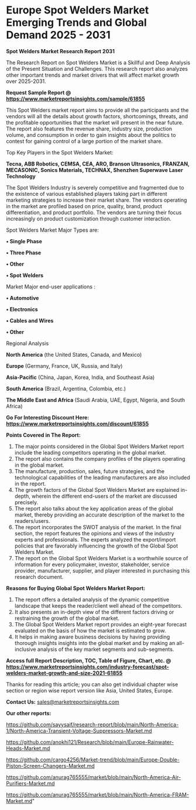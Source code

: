 # Europe Spot Welders Market Emerging Trends and Global Demand 2025 - 2031

<strong>Spot Welders Market Research Report 2031</strong>

The Research Report on Spot Welders Market is a Skillful and Deep Analysis of the Present Situation and Challenges. This research report also analyzes other important trends and market drivers that will affect market growth over 2025-2031.

<strong>Request Sample Report @ <a href=https://www.marketreportsinsights.com/sample/61855>https://www.marketreportsinsights.com/sample/61855</a></strong>

This Spot Welders market report aims to provide all the participants and the vendors will all the details about growth factors, shortcomings, threats, and the profitable opportunities that the market will present in the near future. The report also features the revenue share, industry size, production volume, and consumption in order to gain insights about the politics to contest for gaining control of a large portion of the market share.

Top Key Players in the Spot Welders Market:

<strong>Tecna, ABB Robotics, CEMSA, CEA, ARO, Branson Ultrasonics, FRANZAN, MECASONIC, Sonics Materials, TECHNAX, Shenzhen Superwave Laser Technology</strong>

The Spot Welders Industry is severely competitive and fragmented due to the existence of various established players taking part in different marketing strategies to increase their market share. The vendors operating in the market are profiled based on price, quality, brand, product differentiation, and product portfolio. The vendors are turning their focus increasingly on product customization through customer interaction.

Spot Welders Market Major Types are:

<strong>• Single Phase

• Three Phase

• Other

• Spot Welders</strong>

Market Major end-user applications :

<strong>• Automotive

• Electronics

• Cables and Wires

• Other</strong>

Regional Analysis

</u><strong><b>North America</b></strong> (the United States, Canada, and Mexico)

<strong><b>Europe </b></strong>(Germany, France, UK, Russia, and Italy)

<strong><b>Asia-Pacific</b></strong> (China, Japan, Korea, India, and Southeast Asia)

<strong><b>South America</b></strong> (Brazil, Argentina, Colombia, etc.)

<strong><b>The Middle East and Africa</b></strong> (Saudi Arabia, UAE, Egypt, Nigeria, and South Africa)

<strong>Go For Interesting Discount Here: <a href=https://www.marketreportsinsights.com/discount/61855>https://www.marketreportsinsights.com/discount/61855</a></strong>

<strong>Points Covered in The Report:</strong>
<ol>
  <li>The major points considered in the Global Spot Welders Market report include the leading competitors operating in the global market.</li>
  <li>The report also contains the company profiles of the players operating in the global market.</li>
  <li>The manufacture, production, sales, future strategies, and the technological capabilities of the leading manufacturers are also included in the report.</li>
  <li>The growth factors of the Global Spot Welders Market are explained in-depth, wherein the different end-users of the market are discussed precisely.</li>
  <li>The report also talks about the key application areas of the global market, thereby providing an accurate description of the market to the readers/users.</li>
  <li>The report incorporates the SWOT analysis of the market. In the final section, the report features the opinions and views of the industry experts and professionals. The experts analyzed the export/import policies that are favorably influencing the growth of the Global Spot Welders Market.</li>
  <li>The report on the Global Spot Welders Market is a worthwhile source of information for every policymaker, investor, stakeholder, service provider, manufacturer, supplier, and player interested in purchasing this research document.</li>
</ol>
<strong>Reasons for Buying Global Spot Welders Market Report:</strong>

<ol>
  <li>The report offers a detailed analysis of the dynamic competitive landscape that keeps the reader/client well ahead of the competitors.</li>
  <li>It also presents an in-depth view of the different factors driving or restraining the growth of the global market.</li>
  <li>The Global Spot Welders Market report provides an eight-year forecast evaluated on the basis of how the market is estimated to grow.</li>
  <li>It helps in making aware business decisions by having providing thorough insights insights into the global market and by making an all-inclusive analysis of the key market segments and sub-segments.</li>
</ol>
<strong>Access full Report Description, TOC, Table of Figure, Chart, etc. @ <a href=https://www.marketreportsinsights.com/industry-forecast/spot-welders-market-growth-and-size-2021-61855>https://www.marketreportsinsights.com/industry-forecast/spot-welders-market-growth-and-size-2021-61855</a></strong>


Thanks for reading this article; you can also get individual chapter wise section or region wise report version like Asia, United States, Europe.

<strong>Contact Us:</strong>
sales@marketreportsinsights.com

<strong>Our other reports:</strong>

<a href=https://github.com/sayysaif/research-report/blob/main/North-America-1/North-America-Transient-Voltage-Suppressors-Market.md>https://github.com/sayysaif/research-report/blob/main/North-America-1/North-America-Transient-Voltage-Suppressors-Market.md</a>

<a href=https://github.com/anokhi121/Research/blob/main/Europe-Rainwater-Heads-Market.md>https://github.com/anokhi121/Research/blob/main/Europe-Rainwater-Heads-Market.md</a>

<a href=https://github.com/cargo4256/Market-trend/blob/main/Europe-Double-Piston-Screen-Changers-Market.md>https://github.com/cargo4256/Market-trend/blob/main/Europe-Double-Piston-Screen-Changers-Market.md</a>

<a href=https://github.com/anurag765555/market/blob/main/North-America-Air-Purifiers-Market.md>https://github.com/anurag765555/market/blob/main/North-America-Air-Purifiers-Market.md</a>

<a href=https://github.com/anurag765555/market/blob/main/North-America-FRAM-Market.md>https://github.com/anurag765555/market/blob/main/North-America-FRAM-Market.md</a>"
